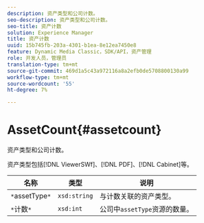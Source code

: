 ```yaml
---
description: 资产类型和公司计数。
seo-description: 资产类型和公司计数。
seo-title: 资产计数
solution: Experience Manager
title: 资产计数
uuid: 15b745fb-203a-4301-b1ea-8e12ea7450e8
feature: Dynamic Media Classic，SDK/API，资产管理
role: 开发人员，管理员
translation-type: tm+mt
source-git-commit: 469d1a5c43a972116a8a2efb0de5708800130a99
workflow-type: tm+mt
source-wordcount: '55'
ht-degree: 7%

---
```



# AssetCount{#assetcount}

资产类型和公司计数。

资产类型包括[!DNL ViewerSWf]、[!DNL PDF]、[!DNL Cabinet]等。

| 名称 | 类型 | 说明 |
|---|---|---|
| `*`assetType`*` | `xsd:string` | 与计数关联的资产类型。 |
| `*`计数`*` | `xsd:int` | 公司中`assetType`资源的数量。 |

